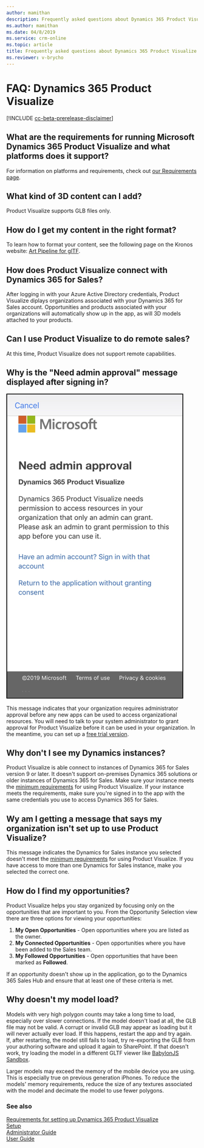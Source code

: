 ```yaml
---
author: mamithan
description: Frequently asked questions about Dynamics 365 Product Visualize
ms.author: mamithan
ms.date: 04/8/2019
ms.service: crm-online
ms.topic: article
title: Frequently asked questions about Dynamics 365 Product Visualize
ms.reviewer: v-brycho
---
```


# FAQ: Dynamics 365 Product Visualize

[!INCLUDE [cc-beta-prerelease-disclaimer](../includes/cc-beta-prerelease-disclaimer.md)]

## What are the requirements for running Microsoft Dynamics 365 Product Visualize and what platforms does it support?

For information on platforms and requirements, check out [our Requirements page](requirements.md).

## What kind of 3D content can I add?

Product Visualize supports GLB files only.

## How do I get my content in the right format?

To learn how to format your content, see the following page on the Kronos website: [Art Pipeline for glTF](https://go.microsoft.com/fwlink/p/?linkid=2083000). 

## How does Product Visualize connect with Dynamics 365 for Sales?

After logging in with your Azure Active Directory credentials, Product Visualize diplays organizations associated with your Dynamics 365 for Sales account. Opportunities and products associated with your organizations will automatically show up in the app, as will 3D models attached to your products.
	
## Can I use Product Visualize to do remote sales?

At this time, Product Visualize does not support remote capabilities.


## Why is the "Need admin approval" message displayed after signing in?

![Admin Approval](media/admin-approval.PNG "Admin Approval")

This message indicates that your organization requires administrator approval before any new apps can be used to access organizational resources. You will need to talk to your system administrator to grant approval for Product Visualize before it can be used in your organization. In the meantime, you can set up a [free trial version](setup.md). 

## Why don't I see my Dynamics instances?
 
Product Visualize is able connect to instances of Dynamics 365 for Sales version 9 or later. It doesn't support on-premises Dynamics 365 solutions or older instances of Dynamics 365 for Sales. Make sure your instance meets the [minimum requirements](requirements.md) for using Product Visualize. If your instance meets the requirements, make sure you're signed in to the app with the same credentials you use to access Dynamics 365 for Sales.

## Wy am I getting a message that says my organization isn't set up to use Product Visualize?

This message indicates the Dynamics for Sales instance you selected doesn't meet the [minimum requirements](requirements.md) for using Product Visualize. If you have access to more than one Dynamics for Sales instance, make you selected the correct one.

## How do I find my opportunities?

Product Visualize helps you stay organized by focusing only on the opportunities that are important to you. From the Opportunity Selection view there are three options for viewing your opportunities:

1. **My Open Opportunities** - Open opportunities where you are listed as the owner.
2. **My Connected Opportunities** - Open opportunities where you have been added to the Sales team.
3. **My Followed Opportunities** - Open opportunities that have been marked as __Followed__.

If an opportunity doesn't show up in the application, go to the Dynamics 365 Sales Hub and ensure that at least one of these criteria is met.

## Why doesn't my model load?

Models with very high polygon counts may take a long time to load, especially over slower connections. If the model doesn't load at all,  the GLB file may not be valid. A corrupt or invalid GLB may appear as loading but it will never actually ever load. If this happens, restart the app and try again. If, after restarting, the model still fails to load, try re-exporting the GLB from your authoring software and upload it again to SharePoint. If that doesn't work, try loading the model in a different GLTF viewer like [BabylonJS Sandbox](https://sandbox.babylonjs.com/). 

Larger models may exceed the memory of the mobile device you are using. This is especially true on previous generation iPhones. To reduce the models' memory requirements, reduce the size of any textures associated with the model and decimate the model to use fewer polygons.

### See also

[Requirements for setting up Dynamics 365 Product Visualize](requirements.md)<br>
[Setup](setup.md)<br>
[Administrator Guide](admin-guide.md)<br>
[User Guide](user-guide.md)<br>
